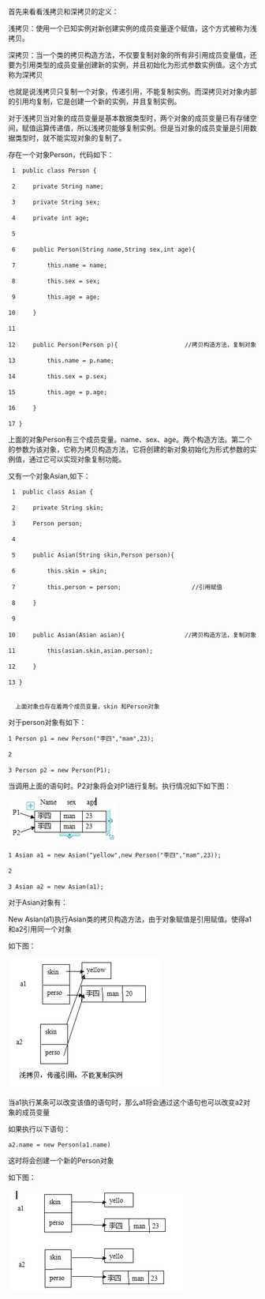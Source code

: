 首先来看看浅拷贝和深拷贝的定义：

浅拷贝：使用一个已知实例对新创建实例的成员变量逐个赋值，这个方式被称为浅拷贝。

深拷贝：当一个类的拷贝构造方法，不仅要复制对象的所有非引用成员变量值，还要为引用类型的成员变量创建新的实例，并且初始化为形式参数实例值。这个方式称为深拷贝

也就是说浅拷贝只复制一个对象，传递引用，不能复制实例。而深拷贝对对象内部的引用均复制，它是创建一个新的实例，并且复制实例。

对于浅拷贝当对象的成员变量是基本数据类型时，两个对象的成员变量已有存储空间，赋值运算传递值，所以浅拷贝能够复制实例。但是当对象的成员变量是引用数据类型时，就不能实现对象的复制了。

存在一个对象Person，代码如下：

    
    
     1  public class Person {

     2     private String name;

     3     private String sex;

     4     private int age;

     5     

     6     public Person(String name,String sex,int age){

     7         this.name = name;

     8         this.sex = sex;

     9         this.age = age;

    10     }

    11     

    12     public Person(Person p){                   //拷贝构造方法，复制对象

    13         this.name = p.name;

    14         this.sex = p.sex;

    15         this.age = p.age;

    16     }

    17 }

上面的对象Person有三个成员变量。name、sex、age。两个构造方法。第二个的参数为该对象，它称为拷贝构造方法，它将创建的新对象初始化为形式参数的实例值，通过它可以实现对象复制功能。

又有一个对象Asian,如下：

    
    
     1  public class Asian {

     2     private String skin;

     3     Person person;

     4     

     5     public Asian(String skin,Person person){

     6         this.skin = skin;

     7         this.person = person;                    //引用赋值

     8     }

     9 

    10     public Asian(Asian asian){                 //拷贝构造方法，复制对象

    11         this(asian.skin,asian.person);           

    12     }

    13 }
    
    
      上面对象也存在着两个成员变量，skin 和Person对象

对于person对象有如下：

    
    
    1 Person p1 = new Person("李四","mam",23);

    2 

    3 Person p2 = new Person(P1);

当调用上面的语句时。P2对象将会对P1进行复制。执行情况如下如下图：

![](../md/img/chenssy/0_13303512963l30.gif)

    
    
    1 Asian a1 = new Asian("yellow",new Person("李四","mam",23));

    2 

    3 Asian a2 = new Asian(a1);

对于Asian对象有：

New Asian(a1)执行Asian类的拷贝构造方法，由于对象赋值是引用赋值。使得a1和a2引用同一个对象

如下图：

![](../md/img/chenssy/0_133035141375ZL.gif)

当a1执行某条可以改变该值的语句时，那么a1将会通过这个语句也可以改变a2对象的成员变量

如果执行以下语句：

    
    
    a2.name = new Person(a1.name)

这时将会创建一个新的Person对象

如下图：

![](../md/img/chenssy/0_1330351465s7F7.gif)

